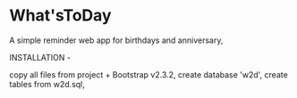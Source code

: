 What'sToDay
===

A simple reminder web app for birthdays and anniversary,


INSTALLATION - 

copy all files from project + Bootstrap v2.3.2, 
create database 'w2d', 
create tables from w2d.sql, 
